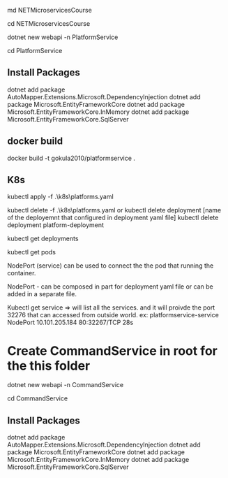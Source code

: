md NETMicroservicesCourse

cd NETMicroservicesCourse 

dotnet new webapi -n PlatformService

cd PlatformService

## Install Packages
dotnet add package AutoMapper.Extensions.Microsoft.DependencyInjection
dotnet add package Microsoft.EntityFrameworkCore
dotnet add package Microsoft.EntityFrameworkCore.InMemory
dotnet add package Microsoft.EntityFrameworkCore.SqlServer



## docker build
docker build -t gokula2010/platformservice .


## K8s
kubectl apply -f .\k8s\platforms.yaml 

kubectl delete -f .\k8s\platforms.yaml or
kubectl delete deployment [name of the deployemnt that configured in deployment yaml file]
kubectl delete deployment platform-deployment


kubectl get deployments

kubectl get pods



NodePort (service) can be used to connect the the pod that running the container.

NodePort - can be composed in part for deployment yaml file or can be added in a separate file. 

Kubectl get service => will list all the services. and it will proivde the port 32276 that can accessed from outside world.
ex:
platformservice-service   NodePort    10.101.205.184   <none>        80:32267/TCP   28s


# Create CommandService in root for the this folder

dotnet new webapi -n CommandService

cd CommandService


## Install Packages
dotnet add package AutoMapper.Extensions.Microsoft.DependencyInjection
dotnet add package Microsoft.EntityFrameworkCore
dotnet add package Microsoft.EntityFrameworkCore.InMemory
dotnet add package Microsoft.EntityFrameworkCore.SqlServer

